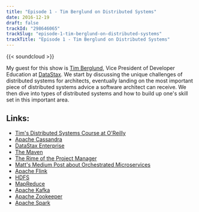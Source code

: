```yaml
---
title: "Episode 1 - Tim Berglund on Distributed Systems"
date: 2016-12-19
draft: false
trackId: "298646065"
trackSlug: "episode-1-tim-berglund-on-distributed-systems"
trackTitle: "Episode 1 - Tim Berglund on Distributed Systems"
---
```


{{< soundcloud >}}

My guest for this show is [Tim Berglund](http://timberglund.com/), Vice President of Developer Education at [DataStax](https://www.datastax.com/). We start by discussing the unique challenges of distributed systems for architects, eventually landing on the most important piece of distributed systems advice a software architect can receive. We then dive into types of distributed systems and how to build up one's skill set in this important area.

## Links:

* [Tim's Distributed Systems Course at O'Reilly](http://shop.oreilly.com/product/0636920039518.do)
* [Apache Cassandra](http://cassandra.apache.org/)
* [DataStax Enterprise](https://www.datastax.com/products/datastax-enterprise)
* [The Maven](http://timberglund.com/blog/2012/08/03/the-maven/)
* [The Rime of the Project Manager](http://timberglund.com/blog/2016/05/22/the-rime-of-the-product-manager/)
* [Matt's Medium Post about Orchestrated Microservices](https://medium.com/built-to-adapt/on-orchestrated-microservices-5c8bd787ead4#.b6t4yyes6)
* [Apache Flink](https://flink.apache.org/)
* [HDFS](https://hadoop.apache.org/docs/r1.2.1/hdfs_design.html)
* [MapReduce](https://en.wikipedia.org/wiki/MapReduce)
* [Apache Kafka](https://kafka.apache.org/)
* [Apache Zookeeper](https://zookeeper.apache.org/)
* [Apache Spark](http://spark.apache.org/)